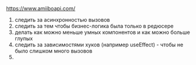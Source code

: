 https://www.amiiboapi.com/

1) следить за асинхронностью вызовов
2) следить за тем чтобы бизнес-логика была только в редюсере 
3) делать как можно меньше умных компонентов и как можно больше глупых
4) следить за зависимостями хуков (например useEffect) - чтобы не было слишком много вызовов 
5) 
